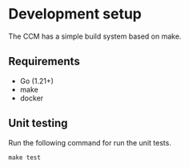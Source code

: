 # Development setup

The CCM has a simple build system based on make.

## Requirements

- Go (1.21+)
- make
- docker

## Unit testing

Run the following command for run the unit tests.

```
make test
```
